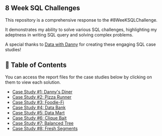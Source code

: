 ## 8 Week SQL Challenges

This repository is a comprehensive response to the #8WeeKSQLChallenge.

It demonstrates my ability to solve various SQL challenges, highlighting my adeptness in writing SQL query and solving complex problems.

A special thanks to [Data with Danny](https://www.datawithdanny.com/) for creating these engaging SQL case studies!

## :page_with_curl: Table of Contents
You can access the report files for the case studies below by clicking on them to view each solution.

* [Case Study #1: Danny's Diner]()
* [Case Study #2: Pizza Runner]()
* [Case Study #3: Foodie-Fi]()
* [Case Study #4: Data Bank]()
* [Case Study #5: Data Mart]()
* [Case Study #6: Clique Bait]()
* [Case Study #7: Balanced Tree]()
* [Case Study #8: Fresh Segments]()
